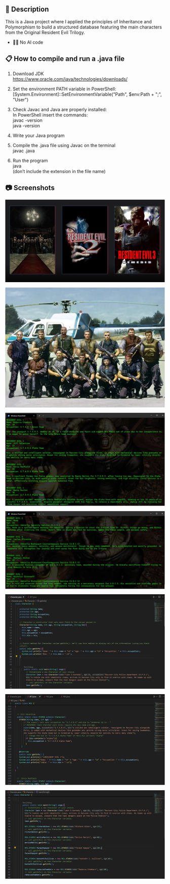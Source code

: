 ## 📄 Description

This is a Java project where I applied the principles of Inheritance and Polymorphism to build a structured database featuring the main characters from the Original Resident Evil Trilogy.


* 🚫🤖 No AI code 


## 📋 How to compile and run a .java file

1. Download JDK 
 <br> https://www.oracle.com/java/technologies/downloads/

2. Set the environment PATH variable in PowerShell:
 <br> [System.Environment]::SetEnvironmentVariable("Path", $env:Path + ";<path to the JDK bin>", "User")

4. Check Javac and Java are properly installed:
    <br> In PowerShell insert the commands: 
    <br> javac -version
    <br> java -version

5. Write your Java program

6. Compile the .java file using Javac on the terminal
    <br> javac <file name>.java

7. Run the program 
    <br> java <file name> 
    <br> (don’t include the extension in the file name)


## 📷 Screenshots

![Screenshot1](screenshots/Screenshot0.webp)

![Screenshot2](screenshots/Screenshot6.webp)

![Screenshot3](screenshots/Screenshot11.webp)

![Screenshot3](screenshots/Screenshot2.webp)

![Screenshot3](screenshots/Screenshot3.webp)

![Screenshot3](screenshots/Screenshot4.webp)

![Screenshot3](screenshots/Screenshot5.webp)






  




